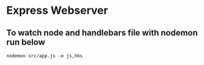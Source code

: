 # Express Webserver 

## To watch node and handlebars file with nodemon run below
```
nodemon src/app.js -e js,hbs
```